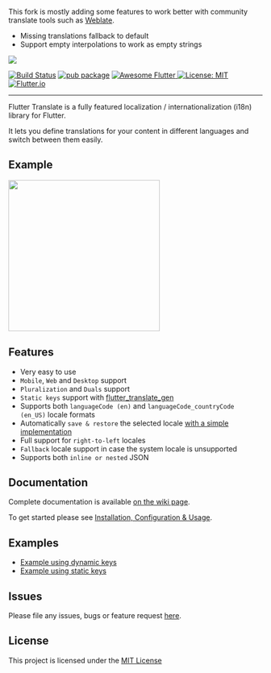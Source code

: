 This fork is mostly adding some features to work better with community translate tools such as [Weblate](https://weblate.org/).
- Missing translations fallback to default
- Support empty interpolations to work as empty strings

[<img src="https://github.com/Jesway/Flutter-Translate/raw/master/resources/images/flutter_translate.png" />](https://github.com/Jesway/Flutter-Translate/)

[![Build Status](https://travis-ci.org/bratan/flutter_translate.svg)](https://travis-ci.org/bratan/flutter_translate)
[![pub package](https://img.shields.io/pub/v/flutter_translate.svg?color=important)](https://pub.dev/packages/flutter_translate)
<a href="https://github.com/Solido/awesome-flutter">
   <img alt="Awesome Flutter" src="https://img.shields.io/badge/Awesome-Flutter-blue.svg?longCache=true" />
</a>
[![License: MIT](https://img.shields.io/badge/License-MIT-ff69b4.svg)](https://github.com/Jesway/Flutter-Translate/blob/master/LICENSE)
[![Flutter.io](https://img.shields.io/badge/Flutter-Website-deepskyblue.svg)](https://flutter.io/)

---

Flutter Translate is a fully featured localization / internationalization (i18n) library for Flutter.

It lets you define translations for your content in different languages and switch between them easily.

## Example
<img src="https://raw.githubusercontent.com/Jesway/Flutter-Translate/master/resources/gifs/flutter_translate_screen.gif" width="300"/>

## Features

* Very easy to use
* ```Mobile```, ```Web``` and ```Desktop``` support
* ```Pluralization``` and ```Duals``` support 
* ```Static keys``` support with [flutter_translate_gen](https://github.com/Jesway/Flutter-Translate/wiki/3.-Generating-statically-typed-localization-keys)
* Supports both ``languageCode (en)`` and ``languageCode_countryCode (en_US)`` locale formats 
* Automatically ```save & restore``` the selected locale [with a simple implementation](https://github.com/Jesway/Flutter-Translate/wiki/2.-Automatically-saving-&-restoring-the-selected-locale)
* Full support for ```right-to-left``` locales
* ``Fallback`` locale support in case the system locale is unsupported
* Supports both ``inline or nested`` JSON

## Documentation

Complete documentation is available [on the wiki page](https://github.com/Jesway/Flutter-Translate/wiki).

To get started please see [Installation, Configuration & Usage](https://github.com/Jesway/Flutter-Translate/wiki/1.-Installation,-Configuration-&-Usage).

## Examples

* [Example using dynamic keys](https://github.com/Jesway/Flutter-Translate/tree/master/example)
* [Example using static keys](https://github.com/Jesway/Flutter-Translate/tree/master/example_static_keys)

## Issues
Please file any issues, bugs or feature request [here](https://github.com/Jesway/Flutter-Translate/issues).

## License

This project is licensed under the [MIT License](https://github.com/Jesway/Flutter-Translate/blob/master/LICENSE)
